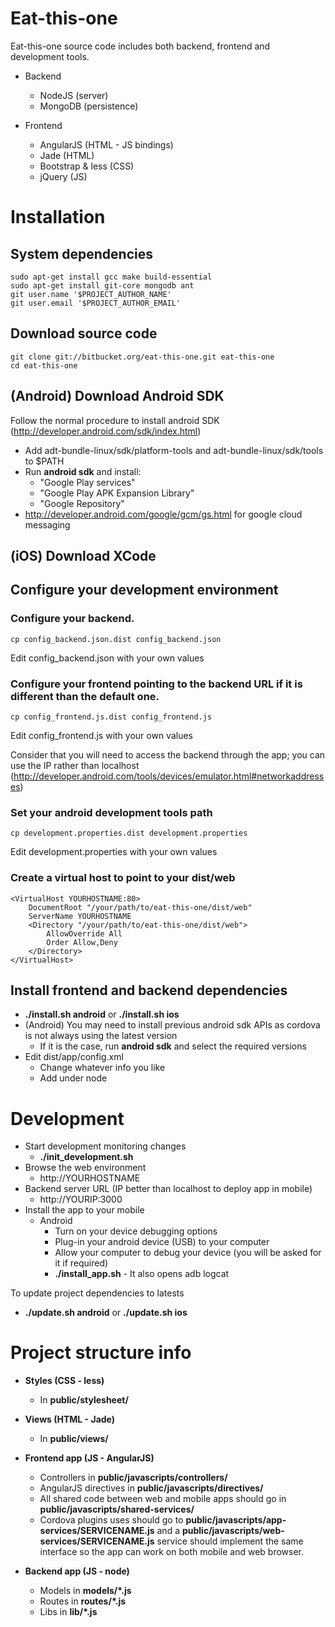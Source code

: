 # Eat-this-one
Eat-this-one source code includes both backend, frontend and development tools.

* Backend
    * NodeJS (server)
    * MongoDB (persistence)

* Frontend
    * AngularJS (HTML - JS bindings)
    * Jade (HTML)
    * Bootstrap & less (CSS)
    * jQuery (JS)

# Installation

## System dependencies
    sudo apt-get install gcc make build-essential
    sudo apt-get install git-core mongodb ant
    git user.name '$PROJECT_AUTHOR_NAME'
    git user.email '$PROJECT_AUTHOR_EMAIL'

## Download source code
    git clone git://bitbucket.org/eat-this-one.git eat-this-one
    cd eat-this-one

## (Android) Download Android SDK

Follow the normal procedure to install android SDK (http://developer.android.com/sdk/index.html)

* Add adt-bundle-linux/sdk/platform-tools and adt-bundle-linux/sdk/tools to $PATH
* Run **android sdk** and install:
    * "Google Play services"
    * "Google Play APK Expansion Library"
    * "Google Repository"
* http://developer.android.com/google/gcm/gs.html for google cloud messaging

## (iOS) Download XCode

## Configure your development environment

### Configure your backend.
    cp config_backend.json.dist config_backend.json

Edit config_backend.json with your own values

### Configure your frontend pointing to the backend URL if it is different than the default one.
    cp config_frontend.js.dist config_frontend.js

Edit config_frontend.js with your own values

Consider that you will need to access the backend through the app; you can use the IP rather than localhost (http://developer.android.com/tools/devices/emulator.html#networkaddresses)

### Set your android development tools path
    cp development.properties.dist development.properties

Edit development.properties with your own values

### Create a virtual host to point to your dist/web
    <VirtualHost YOURHOSTNAME:80>
        DocumentRoot "/your/path/to/eat-this-one/dist/web"
        ServerName YOURHOSTNAME
        <Directory "/your/path/to/eat-this-one/dist/web">
            AllowOverride All
            Order Allow,Deny
        </Directory>
    </VirtualHost>

## Install frontend and backend dependencies
* **./install.sh android** or **./install.sh ios**
* (Android) You may need to install previous android sdk APIs as cordova is not always using the latest version
    * If it is the case, run **android sdk** and select the required versions
* Edit dist/app/config.xml
    * Change whatever info you like
    * Add **<icon src="icon.png" />** under **<widget>** node

# Development

* Start development monitoring changes
    * **./init_development.sh**
* Browse the web environment
    * http://YOURHOSTNAME
* Backend server URL (IP better than localhost to deploy app in mobile)
    * http://YOURIP:3000
* Install the app to your mobile
    * Android
        * Turn on your device debugging options
        * Plug-in your android device (USB) to your computer
        * Allow your computer to debug your device (you will be asked for it if required)
        * **./install_app.sh** - It also opens adb logcat

To update project dependencies to latests
* **./update.sh android** or **./update.sh ios**

# Project structure info

* **Styles (CSS - less)**
    * In **public/stylesheet/**

* **Views (HTML - Jade)**
    * In **public/views/**

* **Frontend app (JS - AngularJS)**
    * Controllers in **public/javascripts/controllers/**
    * AngularJS directives in **public/javascripts/directives/**
    * All shared code between web and mobile apps should go in **public/javascripts/shared-services/**
    * Cordova plugins uses should go to **public/javascripts/app-services/SERVICENAME.js** and a **public/javascripts/web-services/SERVICENAME.js** service should implement the same interface so the app can work on both mobile and web browser.

* **Backend app (JS - node)**
    * Models in **models/*.js**
    * Routes in **routes/*.js**
    * Libs in **lib/*.js**
